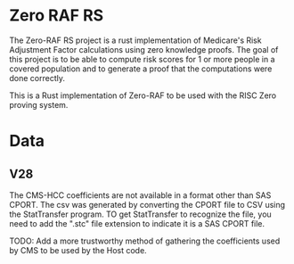 # Zero RAF RS

The Zero-RAF RS project is a rust implementation of Medicare's Risk Adjustment 
Factor calculations using zero knowledge proofs. The goal of this
project is to be able to compute risk scores for 1 or more
people in a covered population and to generate a proof that the 
computations were done correctly.

This is a Rust implementation of Zero-RAF to be used with the RISC Zero proving system.

# Data

## V28

The CMS-HCC coefficients are not available in a format other than SAS CPORT. The csv was generated by converting the CPORT file to CSV using the StatTransfer program. TO get StatTransfer to recognize the file, you need to add the ".stc" file extension to indicate it is a SAS CPORT file.

TODO: Add a more trustworthy method of gathering the coefficients used by CMS to be used by the Host code.
